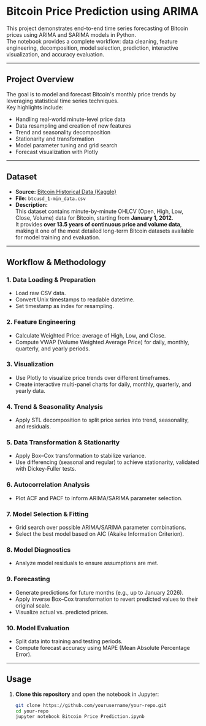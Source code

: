 # Bitcoin Price Prediction using ARIMA

This project demonstrates end-to-end time series forecasting of Bitcoin prices using ARIMA and SARIMA models in Python.  
The notebook provides a complete workflow: data cleaning, feature engineering, decomposition, model selection, prediction, interactive visualization, and accuracy evaluation.

---

## Project Overview

The goal is to model and forecast Bitcoin's monthly price trends by leveraging statistical time series techniques.  
Key highlights include:
- Handling real-world minute-level price data
- Data resampling and creation of new features
- Trend and seasonality decomposition
- Stationarity and transformation
- Model parameter tuning and grid search
- Forecast visualization with Plotly

---

##  Dataset

- **Source:** [Bitcoin Historical Data (Kaggle)](https://www.kaggle.com/datasets/mczielinski/bitcoin-historical-data)
- **File:** `btcusd_1-min_data.csv`
- **Description:**  
  This dataset contains minute-by-minute OHLCV (Open, High, Low, Close, Volume) data for Bitcoin, starting from **January 1, 2012**.  
  It provides **over 13.5 years of continuous price and volume data**, making it one of the most detailed long-term Bitcoin datasets available for model training and evaluation.

---

## Workflow & Methodology

### 1. **Data Loading & Preparation**
   - Load raw CSV data.
   - Convert Unix timestamps to readable datetime.
   - Set timestamp as index for resampling.

### 2. **Feature Engineering**
   - Calculate Weighted Price: average of High, Low, and Close.
   - Compute VWAP (Volume Weighted Average Price) for daily, monthly, quarterly, and yearly periods.

### 3. **Visualization**
   - Use Plotly to visualize price trends over different timeframes.
   - Create interactive multi-panel charts for daily, monthly, quarterly, and yearly data.

### 4. **Trend & Seasonality Analysis**
   - Apply STL decomposition to split price series into trend, seasonality, and residuals.

### 5. **Data Transformation & Stationarity**
   - Apply Box–Cox transformation to stabilize variance.
   - Use differencing (seasonal and regular) to achieve stationarity, validated with Dickey-Fuller tests.

### 6. **Autocorrelation Analysis**
   - Plot ACF and PACF to inform ARIMA/SARIMA parameter selection.

### 7. **Model Selection & Fitting**
   - Grid search over possible ARIMA/SARIMA parameter combinations.
   - Select the best model based on AIC (Akaike Information Criterion).

### 8. **Model Diagnostics**
   - Analyze model residuals to ensure assumptions are met.

### 9. **Forecasting**
   - Generate predictions for future months (e.g., up to January 2026).
   - Apply inverse Box–Cox transformation to revert predicted values to their original scale.
   - Visualize actual vs. predicted prices.

### 10. **Model Evaluation**
   - Split data into training and testing periods.
   - Compute forecast accuracy using MAPE (Mean Absolute Percentage Error).

---

##  Usage

1. **Clone this repository** and open the notebook in Jupyter:
   ```bash
   git clone https://github.com/yourusername/your-repo.git
   cd your-repo
   jupyter notebook Bitcoin Price Prediction.ipynb
